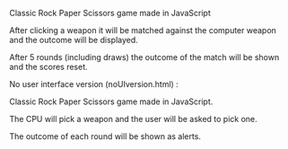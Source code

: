 Classic Rock Paper Scissors game made in JavaScript

After clicking a weapon it will be matched against the computer weapon and the outcome will be displayed.

After 5 rounds (including draws) the outcome of the match will be shown and the scores reset.




No user interface version (noUIversion.html) :


Classic Rock Paper Scissors game made in JavaScript.

The CPU will pick a weapon and the user will be asked to pick one.

The outcome of each round will be shown as alerts.

